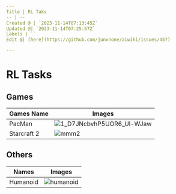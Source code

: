 ```yaml
---
Title | RL Taks
-- | --
Created @ | `2023-11-14T07:13:45Z`
Updated @| `2023-11-14T07:25:57Z`
Labels | ``
Edit @| [here](https://github.com/junxnone/aiwiki/issues/457)

---
```

# RL Tasks




## Games

Games Name | Images
-- | --
PacMan | ![1_D7JNcbvhP5UOR6_Ul-WJaw](https://github.com/junxnone/aiwiki/assets/2216970/7421036e-1965-4d3e-a866-6b73b28670bf)
Starcraft 2 | ![mmm2](https://github.com/junxnone/aiwiki/assets/2216970/3ede0fc2-c85b-4997-98f5-bc1ebc86a742)

## Others

Names | Images
-- | --
Humanoid | ![humanoid](https://github.com/junxnone/aiwiki/assets/2216970/586d697e-c5f9-4adc-b0e1-4a0079aa50d8)

